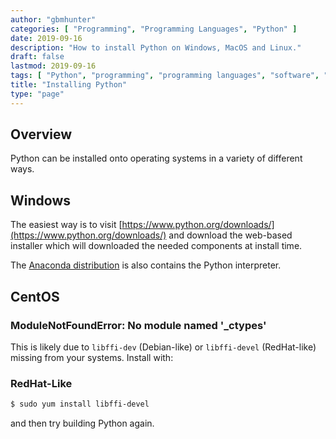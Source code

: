 ```yaml
---
author: "gbmhunter"
categories: [ "Programming", "Programming Languages", "Python" ]
date: 2019-09-16
description: "How to install Python on Windows, MacOS and Linux."
draft: false
lastmod: 2019-09-16
tags: [ "Python", "programming", "programming languages", "software", "installing" ]
title: "Installing Python"
type: "page"
---
```


## Overview

Python can be installed onto operating systems in a variety of different ways.

## Windows

The easiest way is to visit [https://www.python.org/downloads/](https://www.python.org/downloads/) and download the web-based installer which will downloaded the needed components at install time.

The [Anaconda distribution](https://www.anaconda.com/) is also contains the Python interpreter. 

## CentOS

### ModuleNotFoundError: No module named '_ctypes'

This is likely due to `libffi-dev` (Debian-like) or `libffi-devel` (RedHat-like) missing from your systems. Install with:

### RedHat-Like

```bash
$ sudo yum install libffi-devel
```

and then try building Python again.